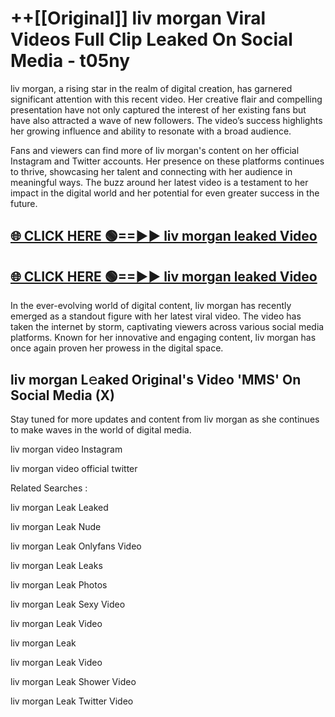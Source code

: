 # ++[[Original]] liv morgan Viral Videos Full Clip Leaked On Social Media - t05ny<br>

liv morgan, a rising star in the realm of digital creation, has garnered significant attention with this recent video. Her creative flair and compelling presentation have not only captured the interest of her existing fans but have also attracted a wave of new followers. The video’s success highlights her growing influence and ability to resonate with a broad audience.

Fans and viewers can find more of liv morgan's content on her official Instagram and Twitter accounts. Her presence on these platforms continues to thrive, showcasing her talent and connecting with her audience in meaningful ways. The buzz around her latest video is a testament to her impact in the digital world and her potential for even greater success in the future.


## [🌐 CLICK HERE 🟢==►► liv morgan leaked Video ](https://onlyclips.site?title=liv_morgan&ref=git)

## [🌐 CLICK HERE 🟢==►► liv morgan leaked Video ](https://onlyclips.site?title=liv_morgan&ref=git)


In the ever-evolving world of digital content, liv morgan has recently emerged as a standout figure with her latest viral video. The video has taken the internet by storm, captivating viewers across various social media platforms. Known for her innovative and engaging content, liv morgan has once again proven her prowess in the digital space.



## liv morgan L𝚎aked Original's Video 'MMS' On Social Media (X)


Stay tuned for more updates and content from liv morgan as she continues to make waves in the world of digital media.

liv morgan video Instagram

liv morgan video official twitter


Related Searches :

liv morgan Leak Leaked

liv morgan Leak Nude

liv morgan Leak Onlyfans Video

liv morgan Leak Leaks

liv morgan Leak Photos

liv morgan Leak Sexy Video

liv morgan Leak Video

liv morgan Leak

liv morgan Leak Video

liv morgan Leak Shower Video

liv morgan Leak Twitter Video

